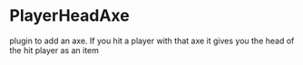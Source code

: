 # PlayerHeadAxe
plugin to add an axe. If you hit a player with that axe it gives you the head of the hit player as an item
